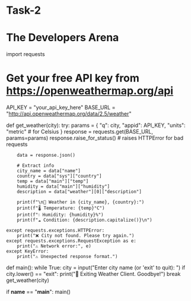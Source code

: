 # Task-2
# The Developers Arena

import requests

# Get your free API key from https://openweathermap.org/api
API_KEY = "your_api_key_here"
BASE_URL = "http://api.openweathermap.org/data/2.5/weather"

def get_weather(city):
    try:
        params = {
            "q": city,
            "appid": API_KEY,
            "units": "metric"  # for Celsius
        }
        response = requests.get(BASE_URL, params=params)
        response.raise_for_status()  # raises HTTPError for bad requests

        data = response.json()

        # Extract info
        city_name = data["name"]
        country = data["sys"]["country"]
        temp = data["main"]["temp"]
        humidity = data["main"]["humidity"]
        description = data["weather"][0]["description"]

        print(f"\n📍 Weather in {city_name}, {country}:")
        print(f"🌡️ Temperature: {temp}°C")
        print(f"💧 Humidity: {humidity}%")
        print(f"☁️ Condition: {description.capitalize()}\n")

    except requests.exceptions.HTTPError:
        print("❌ City not found. Please try again.")
    except requests.exceptions.RequestException as e:
        print("⚠️ Network error:", e)
    except KeyError:
        print("⚠️ Unexpected response format.")

def main():
    while True:
        city = input("Enter city name (or 'exit' to quit): ")
        if city.lower() == "exit":
            print("👋 Exiting Weather Client. Goodbye!")
            break
        get_weather(city)

if __name__ == "__main__":
    main()
